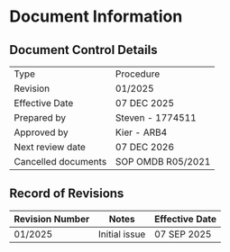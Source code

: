 # Document Information
## Document Control Details
|                     |                                                   |
|---------------------|---------------------------------------------------|
|         Type        |                    Procedure                      |
|       Revision      |                     01/2025                       |
|    Effective Date   |                    07 DEC 2025                    |
|     Prepared by     |                 Steven - 1774511                  |
|     Approved by     |                    Kier - ARB4                    |
|   Next review date  |                    07 DEC 2026                    |
| Cancelled documents |                SOP OMDB R05/2021                  |

## Record of Revisions
<table><thead>
  <tr>
    <th>Revision Number</th>
    <th>Notes</th>
    <th>Effective Date</th>
  </tr></thead>
<tbody>
  <tr>
    <td>01/2025</td>
    <td>Initial issue</td>
    <td>07 SEP 2025</td>
  </tr>
</tbody></table>